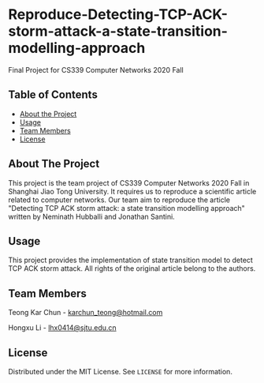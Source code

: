 # Reproduce-Detecting-TCP-ACK-storm-attack-a-state-transition-modelling-approach
Final Project for CS339 Computer Networks 2020 Fall

<!-- TABLE OF CONTENTS -->
## Table of Contents

* [About the Project](#about-the-project)
* [Usage](#usage)
* [Team Members](#Team-Members)
* [License](#License)

<!-- ABOUT THE PROJECT -->
## About The Project
This project is the team project of CS339 Computer Networks 2020 Fall
in Shanghai Jiao Tong University. It requires us to reproduce a scientific
article related to computer networks. Our team aim to reproduce the article "Detecting TCP ACK storm attack: a state
transition modelling approach" written by Neminath Hubballi and Jonathan Santini. 

<!-- USAGE -->
## Usage
This project provides the implementation of state transition 
model to detect TCP ACK storm attack. All rights of the original article 
belong to the authors.


<!-- TEAM MEMBERS -->
## Team Members

Teong Kar Chun - karchun_teong@hotmail.com

Hongxu Li - lhx0414@sjtu.edu.cn

<!-- LICENSE -->
## License
Distributed under the MIT License. See `LICENSE` for more information.

